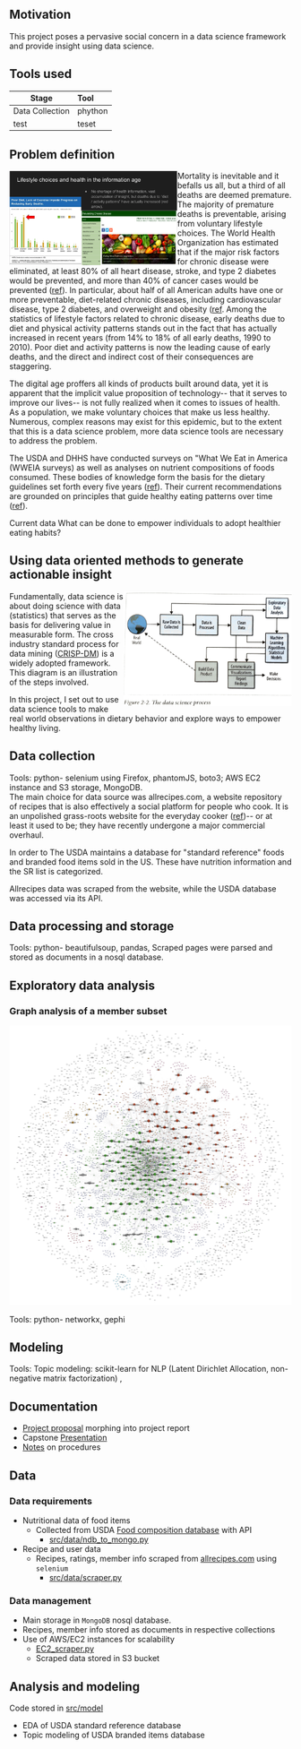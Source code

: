 
## Motivation
This project poses a pervasive social concern in a data science framework and provide insight using data science.  

## Tools used


|Stage|Tool|
|--|:--|
|Data Collection| phython|
| test |teset|


## Problem definition
 <img align="left" src="notes/resources/Screen%20Shot%202017-06-23%20at%205.14.46%20PM.png" width="300"> Mortality is inevitable and it befalls us all, but a third of all deaths are deemed premature.  The majority of premature deaths is preventable, arising from voluntary lifestyle choices.  The World Health Organization has estimated that if the major risk factors for chronic disease were eliminated, at least 80% of all heart disease, stroke, and type 2 diabetes would be prevented, and more than 40% of cancer cases would be prevented ([ref](http://www.who.int/chp/chronic_disease_report/full_report.pdf)).  In particular, about half of all American adults have one or more preventable, diet-related chronic diseases, including cardiovascular disease, type 2 diabetes, and overweight and obesity ([ref](https://health.gov/dietaryguidelines/2015/guidelines/executive-summary/). Among the statistics of lifestyle factors related to chronic disease, early deaths due to diet and physical activity patterns stands out in the fact that has actually increased in recent years (from 14% to 18% of all early deaths, 1990 to 2010). Poor diet and activity patterns is now the leading cause of early deaths, and the direct and indirect cost of their consequences are staggering.  
<p>
The digital age proffers all kinds of products built around data, yet it is apparent that the implicit value proposition of technology-- that it serves to improve our lives-- is not fully realized when it comes to issues of health.  As a population, we make voluntary choices that make us less healthy.  Numerous, complex reasons may exist for this epidemic, but to the extent that this is a data science problem, more data science tools are necessary to address the problem.  

The USDA and DHHS have conducted surveys on "What We Eat in America (WWEIA surveys) as well as analyses on nutrient compositions of foods consumed.  These bodies of knowledge form the basis for the dietary guidelines set forth every five years ([ref](https://health.gov/dietaryguidelines/2015/guidelines/executive-summary/)).  Their current recommendations are grounded on principles that guide healthy eating patterns over time ([ref](https://health.gov/dietaryguidelines/2015/guidelines/executive-summary/#figure-es-1-2015-2020-dietary-guidelines-for-americans-at-a-glan)).  

Current data What can be done to empower individuals to adopt healthier eating habits?  

## Using data oriented methods to generate actionable insight  
<img align="right" src="notes/resources/doing_data_science_fig.png" width="300">Fundamentally, data science is about doing science with data (statistics) that serves as the basis for delivering value in measurable form.  The cross industry standard process for data mining ([CRISP-DM](https://en.wikipedia.org/wiki/Cross_Industry_Standard_Process_for_Data_Mining)) is a widely adopted framework.  This diagram is an illustration of the steps involved.  

In this project, I set out to use data science tools to make real world observations in dietary behavior and explore ways to empower healthy living.  

## Data collection

Tools: python- selenium using Firefox, phantomJS, boto3; AWS EC2 instance and S3 storage, MongoDB.  
The main choice for data source was allrecipes.com, a website repository of recipes that is also effectively a social platform for people who cook.  It is an unpolished grass-roots website for the everyday cooker ([ref](http://www.slate.com/articles/life/food/2016/05/allrecipes_reveals_the_enormous_gap_between_foodie_culture_and_what_americans.html))-- or at least it used to be; they have recently undergone a major commercial overhaul.  

In order to
The USDA maintains a database for "standard reference" foods and branded food items sold in the US.  These have nutrition information and the SR list is categorized.  

Allrecipes data was scraped from the website, while the USDA database was accessed via its API.  

## Data processing and storage
Tools: python- beautifulsoup, pandas,
Scraped pages were parsed and stored as documents in a nosql database.  

## Exploratory data analysis
### Graph analysis of a member subset
<img src="notes/resources/graph1.png" width="600">

Tools: python- networkx, gephi

## Modeling

Tools: Topic modeling: scikit-learn for NLP (Latent Dirichlet Allocation, non-negative matrix factorization) ,


## Documentation
* [Project proposal](https://docs.google.com/document/d/1fyTX7zHu0Tg92daD9yG4MbEVNJWpAo9V0dDwW1b2xGA/edit?usp=sharing) morphing into project report
* Capstone [Presentation](https://docs.google.com/presentation/d/1vTqdFdSiJ_m-carGSUVMQn9V2vPaHaKSxM-NFZ9JN2A/edit?usp=sharing)
* [Notes](https://github.com/q0j0p/food_recommender/blob/master/notes/notes.md) on procedures

## Data
### Data requirements
* Nutritional data of food items
  * Collected from USDA [Food composition database](https://ndb.nal.usda.gov/ndb/search/list) with API
    * [src/data/ndb_to_mongo.py](src/data/ndb_to_mongo.py)
* Recipe and user data
  * Recipes, ratings, member info scraped from [allrecipes.com](https://allrecipes.com) using `selenium`
    * [src/data/scraper.py](src/data/scraper.py)

### Data management
* Main storage in `MongoDB` nosql database.  
 * Recipes, member info stored as documents in respective collections
 * Use of AWS/EC2 instances for scalability
   * [EC2_scraper.py](src/data/EC2_scraper.py)
   * Scraped data stored in S3 bucket



## Analysis and modeling
Code stored in [src/model](src/model/)
* EDA of USDA standard reference database
* Topic modeling of USDA branded items database
